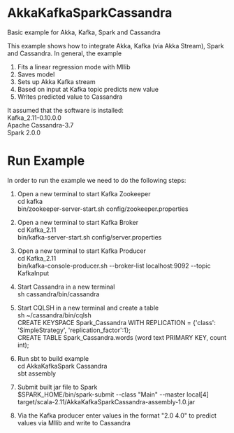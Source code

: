 # AkkaKafkaSparkCassandra
Basic example for Akka, Kafka, Spark and Cassandra

This example shows how to integrate Akka, Kafka (via Akka Stream), Spark and Cassandra. In general, the example<br />
1. Fits a linear regression mode with Mllib<br />
2. Saves model<br />
3. Sets up Akka Kafka stream<br />
4. Based on input at Kafka topic predicts new value<br />
5. Writes predicted value to Cassandra<br />

It assumed that the software is installed:<br />
Kafka_2.11-0.10.0.0<br />
Apache Cassandra-3.7<br />
Spark 2.0.0<br />

# Run Example
In order to run the example we need to do the following steps:<br />

1) Open a new terminal to start Kafka Zookeeper<br />
cd kafka<br/>
bin/zookeeper-server-start.sh config/zookeeper.properties<br />

2) Open a new terminal to start Kafka Broker<br />
cd Kafka_2.11<br />
bin/kafka-server-start.sh config/server.properties<br />

3) Open a new terminal to start Kafka Producer<br />
cd Kafka_2.11<br />
bin/kafka-console-producer.sh --broker-list localhost:9092 --topic KafkaInput<br />

4) Start Cassandra in a new terminal<br />
sh cassandra/bin/cassandra<br />

5) Start CQLSH in a new terminal and create a table<br />
sh ~/cassandra/bin/cqlsh <br />
CREATE KEYSPACE Spark_Cassandra WITH REPLICATION = {'class': 'SimpleStrategy', 'replication_factor':1};  <br />
CREATE TABLE Spark_Cassandra.words (word text PRIMARY KEY, count int);<br />

6) Run sbt to build example <br />
cd AkkaKafkaSpark Cassandra<br />
sbt assembly<br />

7) Submit built jar file to Spark<br />
$SPARK_HOME/bin/spark-submit   --class "Main"   --master local[4] target/scala-2.11/AkkaKafkaSparkCassandra-assembly-1.0.jar<br />

8) Via the Kafka producer enter values in the format "2.0 4.0" to predict values via Mllib and write to Cassandra<br />
